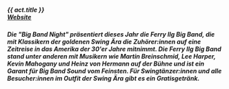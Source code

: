 ##### **{{ act.title }}** <br> <a target="_blank" rel="noopener noreferrer" href="https://www.fibb.at/">Website</a>

##### Die "Big Band Night" präsentiert dieses Jahr die *Ferry Ilg Big Band*, die mit Klassikern der goldenen Swing Ära die Zuhörer:innen auf eine Zeitreise in das Amerika der 30'er Jahre mitnimmt. Die *Ferry Ilg Big Band* stand unter anderen mit Musikern wie Martin Breinschmid, Lee Harper, Kevin Mahogany und Heinz von Hermann auf der Bühne und ist ein Garant für Big Band Sound vom Feinsten. Für Swingtänzer:innen und alle Besucher:innen im Outfit der Swing Ära gibt es ein Gratisgetränk.
